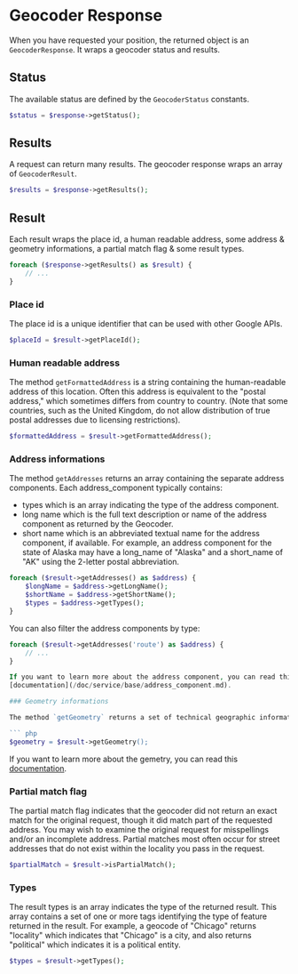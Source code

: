 # Geocoder Response

When you have requested your position, the returned object is an `GeocoderResponse`. It wraps a geocoder status and 
results.

## Status

The available status are defined by the `GeocoderStatus` constants.

``` php
$status = $response->getStatus();
```

## Results

A request can return many results. The geocoder response wraps an array of `GeocoderResult`.

``` php
$results = $response->getResults();
```

## Result

Each result wraps the place id, a human readable address, some address & geometry informations, a partial match flag & 
some result types.

``` php
foreach ($response->getResults() as $result) {
    // ...
}
```

### Place id

The place id is a unique identifier that can be used with other Google APIs.

``` php
$placeId = $result->getPlaceId();
```

### Human readable address

The method `getFormattedAddress` is a string containing the human-readable address of this location. Often this
address is equivalent to the "postal address," which sometimes differs from country to country. (Note that some
countries, such as the United Kingdom, do not allow distribution of true postal addresses due to licensing
restrictions).

``` php
$formattedAddress = $result->getFormattedAddress();
```

### Address informations

The method `getAddresses` returns an array containing the separate address components. Each address_component
typically contains:

 - types which is an array indicating the type of the address component.
 - long name which is the full text description or name of the address component as returned by the Geocoder.
 - short name which is an abbreviated textual name for the address component, if available. For example, an address
   component for the state of Alaska may have a long_name of "Alaska" and a short_name of "AK" using the 2-letter
   postal abbreviation.

``` php
foreach ($result->getAddresses() as $address) {
    $longName = $address->getLongName();
    $shortName = $address->getShortName();
    $types = $address->getTypes();
}
```

You can also filter the address components by type:

``` php
foreach ($result->getAddresses('route') as $address) {
    // ...
}

If you want to learn more about the address component, you can read this 
[documentation](/doc/service/base/address_component.md).

### Geometry informations

The method `getGeometry` returns a set of technical geographic informations about your geocoding.

``` php
$geometry = $result->getGeometry();
```

If you want to learn more about the gemetry, you can read this [documentation](/doc/service/base/geometry.md).

### Partial match flag

The partial match flag indicates that the geocoder did not return an exact match for the original request, though it
did match part of the requested address. You may wish to examine the original request for misspellings and/or an
incomplete address. Partial matches most often occur for street addresses that do not exist within the locality you
pass in the request.

``` php
$partialMatch = $result->isPartialMatch();
```

### Types

The result types is an array indicates the type of the returned result. This array contains a set of one or more tags
identifying the type of feature returned in the result. For example, a geocode of "Chicago" returns "locality" which
indicates that "Chicago" is a city, and also returns "political" which indicates it is a political entity.

``` php
$types = $result->getTypes();
```
